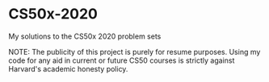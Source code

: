 # CS50x-2020
My solutions to the CS50x 2020 problem sets

NOTE: The publicity of this project is purely for resume purposes. 
      Using my code for any aid in current or future CS50 courses 
      is strictly against Harvard's academic honesty policy. 
